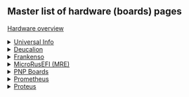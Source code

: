## Master list of hardware (boards) pages 
  
[Hardware overview](Hardware)  


<details><summary><u>Universal Info</u></summary>

* [Hardware completeness options](Completeness-Chart)
* [Microcontroller selection](selecting-open-source-ecu-microcontroller)
* [Hardware development guidelines](Dev-Hardware-Guidelines)

</details>


<details><summary><u>Deucalion</u></summary>

* [Deucalion UART](Deucalion-uart)

</details>


<details><summary><u>Frankenso</u></summary>

* [Frankenso main page](Hardware-Frankenso)

</details>


<details><summary><u>MicroRusEFI (MRE)</u></summary>

* [MRE Manual](microRusEFI-Manual)
* [MRE main page](Hardware-microRusEFI)
* [MRE wiring](Hardware_microRusEFI-wiring)
* [MRE Kit instructions](Hardware-microRusEFI-kit-instructions)
* [MRE Hardware checks](Hardware-microRusEFI-hardware-checks)
* [MRE DIY TLDR](microRusEFI-DIY-TLDR)
* [MRE Connectors](Hardware-microRusEfi-connectors)

</details>


<details><summary><u>PNP Boards</u></summary>

* [PNP 48 - MRE based for Miata NA](microrusefi48adapter.pdf)
* [PNP 72 - MRE based for Miata NB2](./Hardware/pnp_microRusEfi_nb2/hw72nb.pdf)
* PNP 88 - Proteus based for 88pin Bosch - Coming Soon
* [MRE Adapter 48](MREAdapter48)
* [MRE Adapter 55](MREAdapter55)
* [MRE Adapter 68](MREAdapter68)
* [MRE Adapter 72](MREAdapter72)
* MRE Adaptor 88 - Coming Soon
* [PNP 72 Jumper configs](PNP-72-Jumpers)

</details>


<details><summary><u>Prometheus</u></summary>

* [Prometheus Overview](Hardware-Prometheus)  
* [Prometheus wiring diagram](Prometeus-wiring-diagram.cdr)

</details>


<details><summary><u>Proteus</u></summary>

* [Proteus Main Page](Proteus)
* [Proteus v0.2 wiring](Hardware-Proteus-Wiring-v02)
* [Proteus v0.3 wiring](Hardware-Proteus-Wiring-v03)

</details>